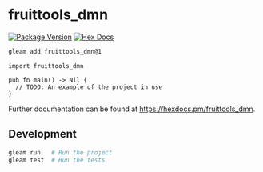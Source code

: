 # fruittools_dmn

[![Package Version](https://img.shields.io/hexpm/v/fruittools_dmn)](https://hex.pm/packages/fruittools_dmn)
[![Hex Docs](https://img.shields.io/badge/hex-docs-ffaff3)](https://hexdocs.pm/fruittools_dmn/)

```sh
gleam add fruittools_dmn@1
```
```gleam
import fruittools_dmn

pub fn main() -> Nil {
  // TODO: An example of the project in use
}
```

Further documentation can be found at <https://hexdocs.pm/fruittools_dmn>.

## Development

```sh
gleam run   # Run the project
gleam test  # Run the tests
```
